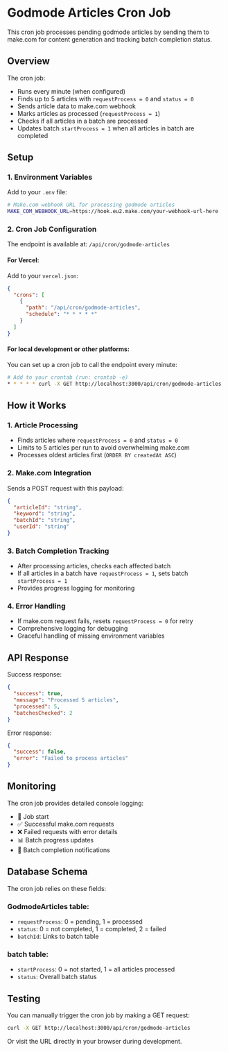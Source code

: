 # Godmode Articles Cron Job

This cron job processes pending godmode articles by sending them to make.com for content generation and tracking batch completion status.

## Overview

The cron job:
- Runs every minute (when configured)
- Finds up to 5 articles with `requestProcess = 0` and `status = 0`
- Sends article data to make.com webhook
- Marks articles as processed (`requestProcess = 1`)
- Checks if all articles in a batch are processed
- Updates batch `startProcess = 1` when all articles in batch are completed

## Setup

### 1. Environment Variables

Add to your `.env` file:

```bash
# Make.com webhook URL for processing godmode articles
MAKE_COM_WEBHOOK_URL=https://hook.eu2.make.com/your-webhook-url-here
```

### 2. Cron Job Configuration

The endpoint is available at: `/api/cron/godmode-articles`

#### For Vercel:
Add to your `vercel.json`:

```json
{
  "crons": [
    {
      "path": "/api/cron/godmode-articles",
      "schedule": "* * * * *"
    }
  ]
}
```

#### For local development or other platforms:
You can set up a cron job to call the endpoint every minute:

```bash
# Add to your crontab (run: crontab -e)
* * * * * curl -X GET http://localhost:3000/api/cron/godmode-articles
```

## How it Works

### 1. Article Processing
- Finds articles where `requestProcess = 0` and `status = 0`
- Limits to 5 articles per run to avoid overwhelming make.com
- Processes oldest articles first (`ORDER BY createdAt ASC`)

### 2. Make.com Integration
Sends a POST request with this payload:
```json
{
  "articleId": "string",
  "keyword": "string", 
  "batchId": "string",
  "userId": "string"
}
```

### 3. Batch Completion Tracking
- After processing articles, checks each affected batch
- If all articles in a batch have `requestProcess = 1`, sets batch `startProcess = 1`
- Provides progress logging for monitoring

### 4. Error Handling
- If make.com request fails, resets `requestProcess = 0` for retry
- Comprehensive logging for debugging
- Graceful handling of missing environment variables

## API Response

Success response:
```json
{
  "success": true,
  "message": "Processed 5 articles",
  "processed": 5,
  "batchesChecked": 2
}
```

Error response:
```json
{
  "success": false,
  "error": "Failed to process articles"
}
```

## Monitoring

The cron job provides detailed console logging:
- 🚀 Job start
- ✅ Successful make.com requests  
- ❌ Failed requests with error details
- 📊 Batch progress updates
- 🎉 Batch completion notifications

## Database Schema

The cron job relies on these fields:

### GodmodeArticles table:
- `requestProcess`: 0 = pending, 1 = processed
- `status`: 0 = not completed, 1 = completed, 2 = failed
- `batchId`: Links to batch table

### batch table:
- `startProcess`: 0 = not started, 1 = all articles processed
- `status`: Overall batch status

## Testing

You can manually trigger the cron job by making a GET request:

```bash
curl -X GET http://localhost:3000/api/cron/godmode-articles
```

Or visit the URL directly in your browser during development. 